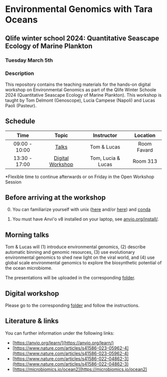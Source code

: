 # Environmental Genomics with Tara Oceans 
## Qlife winter school 2024: Quantitative Seascape Ecology of Marine Plankton 
### Tuesday March 5th

### Description

This repository contains the teaching materials for the hands-on digital workshop on Environmental Genomics as part of the Qlife Winter Schoole 2024 (Quantitative Seascape Ecology of Marine Plankton). This workshop is taught by Tom Delmont (Genoscope), Lucia Campese (Napoli) and Lucas Paoli (Pasteur).

## Schedule

| Time |  Topic  | Instructor | Location
|:-----------:|:----------:|:--------:|:--------:|
| 09:00 - 10:00 | [Talks](https://github.com/LucasPaoli/Qlife-2024-Environmental-Genomics/tree/main/talks) | Tom & Lucas | Room Favard |
| 13:30 - 17:00 | [Digital Workshop](https://github.com/LucasPaoli/Qlife-2024-Environmental-Genomics/tree/main/digital-workshop) | Tom, Lucia & Lucas | Room 313 |

*Flexible time to continue afterwards or on Friday in the Open Workshop Session

## Before arriving at the workshop

0. You can familiarize yourself with unix ([here](https://astrobiomike.github.io/unix/unix-intro) and/or [here](https://sunagawalab.ethz.ch/share/teaching/ptb24/contents/1_Unix1/01_unixcommand.html)) and [conda](https://astrobiomike.github.io/unix/conda-intro)

1. You must have Anvi'o v8 installed on your laptop, see [anvio.org/install/](anvio.org/install/). 

## Morning talks

Tom & Lucas will (1) introduce environmental genomics, (2) describe automatic binning and genomic resources, (3) use evolutionary environmental genomics to shed new light on the viral world, and (4) use global scale environmental genomics to explore the biosynthetic potential of the ocean microbiome.

The presentations will be uploaded in the corresponding [folder](https://github.com/LucasPaoli/Qlife-2024-Environmental-Genomics/tree/main/talks).

## Digital workshop 

Please go to the corresponding [folder](https://github.com/LucasPaoli/Qlife-2024-Environmental-Genomics/tree/main/digital-workshop) and follow the instructions.

## Literature & links

You can further information under the following links:

- [https://anvio.org/learn/](https://anvio.org/learn/)
- [https://www.nature.com/articles/s41586-023-05962-4](https://www.nature.com/articles/s41586-023-05962-4)
- [https://www.nature.com/articles/s41586-022-04862-3](https://www.nature.com/articles/s41586-022-04862-3)
- [https://microbiomics.io/ocean2](https://microbiomics.io/ocean2)
